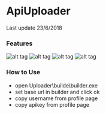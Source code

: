 # ApiUploader
Last update 23/6/2018

### Features ###


![alt tag](https://raw.githubusercontent.com/JubaDZ/ApiUploader/master/index1.png)
![alt tag](https://raw.githubusercontent.com/JubaDZ/ApiUploader/master/index4.png)
![alt tag](https://raw.githubusercontent.com/JubaDZ/ApiUploader/master/index3.png)
![alt tag](https://raw.githubusercontent.com/JubaDZ/ApiUploader/master/index2.png)

### How to Use ###
* open Uploader\builde\builder.exe
* set base url in builder and click ok
* copy username from profile page
* copy apikey from profile page
